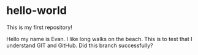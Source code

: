 # hello-world
This is my first repository!


Hello my name is Evan. 
I like long walks on the beach.
This is to test that I understand GIT and GitHub. 
Did this branch successfully?
